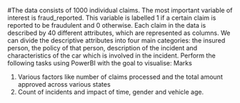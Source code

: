 #The data consists of 1000 individual claims. The most important variable of
interest is fraud_reported. This variable is labelled 1 if a certain claim is
reported to be fraudulent and 0 otherwise. Each claim in the data is described
by 40 different attributes, which are represented as columns. We can divide
the descriptive attributes into four main categories: the insured person, the
policy of that person, description of the incident and characteristics of the car
which is involved in the incident.
Perform the following tasks using PowerBI with the
goal to visualise:
Marks
1. Various factors like number of claims processed and the
total amount approved across various states
2. Count of incidents and impact of time, gender and vehicle
age.
